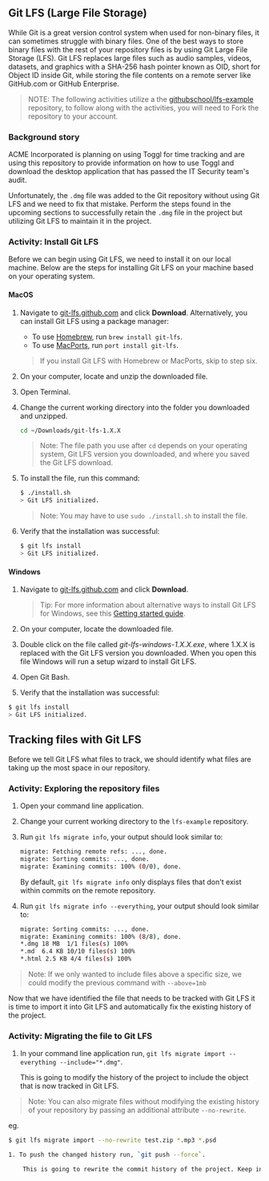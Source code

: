 ## Git LFS (Large File Storage)

While Git is a great version control system when used for non-binary files, it can sometimes struggle with binary files. One of the best ways to store binary files with the rest of your repository files is by using Git Large File Storage (LFS). Git LFS replaces large files such as audio samples, videos, datasets, and graphics with a SHA-256 hash pointer known as OID, short for Object ID inside Git, while storing the file contents on a remote server like GitHub.com or GitHub Enterprise.

> NOTE: The following activities utilize a the [githubschool/lfs-example](https://github.com/githubschool/lfs-example) repository, to follow along with the activities, you will need to Fork the repository to your account.

### Background story

ACME Incorporated is planning on using Toggl for time tracking and are using this repository to provide information on how to use Toggl and download the desktop application that has passed the IT Security team's audit.

Unfortunately, the `.dmg` file was added to the Git repository without using Git LFS and we need to fix that mistake. Perform the steps found in the upcoming sections to successfully retain the `.dmg` file in the project but utilizing Git LFS to maintain it in the project.

### Activity: Install Git LFS

Before we can begin using Git LFS, we need to install it on our local machine. Below are the steps for installing Git LFS on your machine based on your operating system.

#### MacOS

1. Navigate to [git-lfs.github.com](https://git-lfs.github.com/) and click **Download**. Alternatively, you can install Git LFS using a package manager:

    - To use [Homebrew](Homebrew), run `brew install git-lfs`.
    - To use [MacPorts](https://www.macports.org/), run `port install git-lfs`.

    > If you install Git LFS with Homebrew or MacPorts, skip to step six.

1. On your computer, locate and unzip the downloaded file.
1. Open Terminal.
1. Change the current working directory into the folder you downloaded and unzipped.

    ```sh
    cd ~/Downloads/git-lfs-1.X.X
    ```

    > Note: The file path you use after `cd` depends on your operating system, Git LFS version you downloaded, and where you saved the Git LFS download.

1. To install the file, run this command:

    ```sh
    $ ./install.sh
    > Git LFS initialized.
    ```

    > Note: You may have to use `sudo ./install.sh` to install the file.

1. Verify that the installation was successful:

    ```sh
    $ git lfs install
    > Git LFS initialized.
    ```

#### Windows

1. Navigate to [git-lfs.github.com](https://git-lfs.github.com/) and click **Download**.

   > Tip: For more information about alternative ways to install Git LFS for Windows, see this [Getting started guide](https://github.com/github/git-lfs#getting-started).

1. On your computer, locate the downloaded file.
1. Double click on the file called _git-lfs-windows-1.X.X.exe_, where 1.X.X is replaced with the Git LFS version you downloaded. When you open this file Windows will run a setup wizard to install Git LFS.
1. Open Git Bash.
1. Verify that the installation was successful:

```sh
$ git lfs install
> Git LFS initialized.
```

## Tracking files with Git LFS

Before we tell Git LFS what files to track, we should identify what files are taking up the most space in our repository.

### Activity: Exploring the repository files

1. Open your command line application.
1. Change your current working directory to the `lfs-example` repository.
1. Run `git lfs migrate info`, your output should look similar to:

    ```sh
    migrate: Fetching remote refs: ..., done.
    migrate: Sorting commits: ..., done.
    migrate: Examining commits: 100% (0/0), done.
    ```

    By default, `git lfs migrate info` only displays files that don't exist within commits on the remote repository.

1. Run `git lfs migrate info --everything`, your output should look similar to:

    ```sh
    migrate: Sorting commits: ..., done.
    migrate: Examining commits: 100% (8/8), done.
    *.dmg 18 MB  1/1 files(s) 100%
    *.md  6.4 KB 10/10 files(s) 100%
    *.html 2.5 KB 4/4 files(s) 100%
    ```

> Note: If we only wanted to include files above a specific size, we could modify the previous command with `--above=1mb`

Now that we have identified the file that needs to be tracked with Git LFS it is time to import it into Git LFS and automatically fix the existing history of the project.

### Activity: Migrating the file to Git LFS

1. In your command line application run, `git lfs migrate import --everything --include="*.dmg"`.

    This is going to modify the history of the project to include the object that is now tracked in Git LFS.
    
> Note: You can also migrate files without modifying the existing history of your repository by passing an additional attribute `--no-rewrite`.

eg. 

```bash
$ git lfs migrate import --no-rewrite test.zip *.mp3 *.psd

1. To push the changed history run, `git push --force`.

    This is going to rewrite the commit history of the project. Keep in mind all people working on the project should be made aware that this needs to occur.
